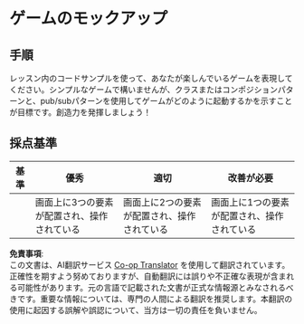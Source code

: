<!--
CO_OP_TRANSLATOR_METADATA:
{
  "original_hash": "009bdedee9cc82988264be8cb31f9bf4",
  "translation_date": "2025-08-23T23:06:33+00:00",
  "source_file": "6-space-game/1-introduction/assignment.md",
  "language_code": "ja"
}
-->
# ゲームのモックアップ

## 手順

レッスン内のコードサンプルを使って、あなたが楽しんでいるゲームを表現してください。シンプルなゲームで構いませんが、クラスまたはコンポジションパターンと、pub/subパターンを使用してゲームがどのように起動するかを示すことが目標です。創造力を発揮しましょう！

## 採点基準

| 基準     | 優秀                                                   | 適切                                                   | 改善が必要                                         |
| -------- | ------------------------------------------------------- | ----------------------------------------------------- | --------------------------------------------------- |
|          | 画面上に3つの要素が配置され、操作されている             | 画面上に2つの要素が配置され、操作されている           | 画面上に1つの要素が配置され、操作されている         |

**免責事項**:  
この文書は、AI翻訳サービス [Co-op Translator](https://github.com/Azure/co-op-translator) を使用して翻訳されています。正確性を期すよう努めておりますが、自動翻訳には誤りや不正確な表現が含まれる可能性があります。元の言語で記載された文書が正式な情報源とみなされるべきです。重要な情報については、専門の人間による翻訳を推奨します。本翻訳の使用に起因する誤解や誤認について、当方は一切の責任を負いません。